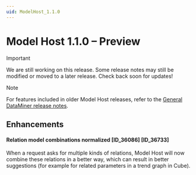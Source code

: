 ```yaml
---
uid: ModelHost_1.1.0
---
```


# Model Host 1.1.0 – Preview

> [!IMPORTANT]
> We are still working on this release. Some release notes may still be modified or moved to a later release. Check back soon for updates!

> [!NOTE]
> For features included in older Model Host releases, refer to the [General DataMiner release notes](xref:DataMiner_General_RNs_index).

## Enhancements

#### Relation model combinations normalized [ID_36086] [ID_36733]

When a request asks for multiple kinds of relations, Model Host will now combine these relations in a better way, which can result in better suggestions (for example for related parameters in a trend graph in Cube).
